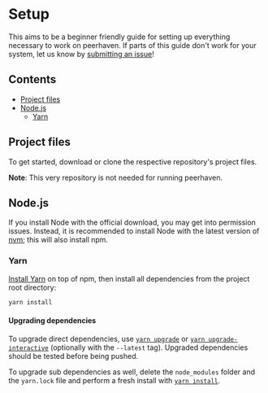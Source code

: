 # Setup

This aims to be a beginner friendly guide for setting up everything necessary to work on peerhaven.
If parts of this guide don't work for your system, let us know by [submitting an issue](CONTRIBUTING.md#submitting-issues)!

## Contents

- [Project files](#project-files)
- [Node.js](#nodejs)
  + [Yarn](#yarn)

## Project files

To get started, download or clone the respective repository's project files.

**Note**:
This very repository is not needed for running peerhaven.

## Node.js

If you install Node with the official download, you may get into permission issues.
Instead, it is recommended to install Node with the latest version of [nvm](https://github.com/nvm-sh/nvm); this will also install npm.

### Yarn

[Install Yarn](https://classic.yarnpkg.com/en/docs/install) on top of npm, then install all dependencies from the project root directory:

```bash
yarn install
```

#### Upgrading dependencies

To upgrade direct dependencies, use [`yarn upgrade`](https://classic.yarnpkg.com/en/docs/cli/upgrade/) or [`yarn upgrade-interactive`](https://classic.yarnpkg.com/en/docs/cli/upgrade-interactive) (optionally with the `--latest` tag).
Upgraded dependencies should be tested before being pushed.

To upgrade sub dependencies as well, delete the `node_modules` folder and the `yarn.lock` file and perform a fresh install with [`yarn install`](https://classic.yarnpkg.com/en/docs/cli/install).
